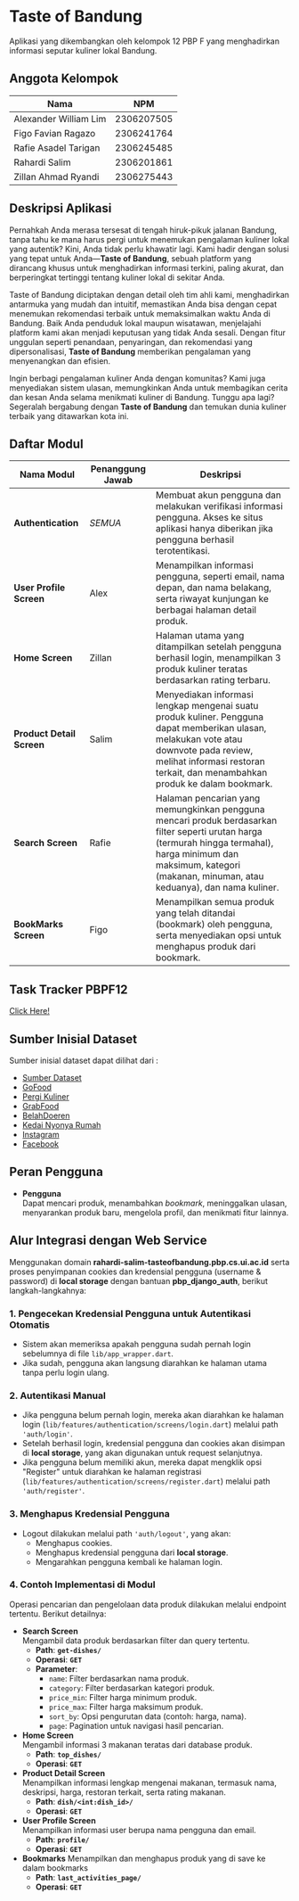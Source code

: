 # Taste of Bandung

Aplikasi yang dikembangkan oleh kelompok 12 PBP F yang menghadirkan informasi seputar kuliner lokal Bandung.

## Anggota Kelompok

| Nama                   | NPM        | 
|------------------------|------------|
| Alexander William Lim  | 2306207505 |
| Figo Favian Ragazo     | 2306241764 |
| Rafie Asadel Tarigan   | 2306245485 |
| Rahardi Salim          | 2306201861 |
| Zillan Ahmad Ryandi    | 2306275443 |  

## Deskripsi Aplikasi

Pernahkah Anda merasa tersesat di tengah hiruk-pikuk jalanan Bandung, tanpa tahu ke mana harus pergi untuk menemukan pengalaman kuliner lokal yang autentik? Kini, Anda tidak perlu khawatir lagi. Kami hadir dengan solusi yang tepat untuk Anda—**Taste of Bandung**, sebuah platform yang dirancang khusus untuk menghadirkan informasi terkini, paling akurat, dan berperingkat tertinggi tentang kuliner lokal di sekitar Anda.

Taste of Bandung diciptakan dengan detail oleh tim ahli kami, menghadirkan antarmuka yang mudah dan intuitif, memastikan Anda bisa dengan cepat menemukan rekomendasi terbaik untuk memaksimalkan waktu Anda di Bandung. Baik Anda penduduk lokal maupun wisatawan, menjelajahi platform kami akan menjadi keputusan yang tidak Anda sesali. Dengan fitur unggulan seperti penandaan, penyaringan, dan rekomendasi yang dipersonalisasi, **Taste of Bandung** memberikan pengalaman yang menyenangkan dan efisien.

Ingin berbagi pengalaman kuliner Anda dengan komunitas? Kami juga menyediakan sistem ulasan, memungkinkan Anda untuk membagikan cerita dan kesan Anda selama menikmati kuliner di Bandung. Tunggu apa lagi? Segeralah bergabung dengan **Taste of Bandung** dan temukan dunia kuliner terbaik yang ditawarkan kota ini.

## Daftar Modul

| Nama Modul                | Penanggung Jawab | Deskripsi                                                                                                                                                 |
|---------------------------|--------------|----------------------------------------------------------------------------------------------------------------------------------------------------------------|                                       
| **Authentication**            | _SEMUA_      | Membuat akun pengguna dan melakukan verifikasi informasi pengguna. Akses ke situs aplikasi hanya diberikan jika pengguna berhasil terotentikasi.|                                   
| **User Profile Screen**     | Alex         |Menampilkan informasi pengguna, seperti email, nama depan, dan nama belakang, serta riwayat kunjungan ke berbagai halaman detail produk.|
| **Home Screen**   | Zillan       | Halaman utama yang ditampilkan setelah pengguna berhasil login, menampilkan 3 produk kuliner teratas berdasarkan rating terbaru.|
| **Product Detail Screen**  | Salim        | Menyediakan informasi lengkap mengenai suatu produk kuliner. Pengguna dapat memberikan ulasan, melakukan vote atau downvote pada review, melihat informasi restoran terkait, dan menambahkan produk ke dalam bookmark.|
| **Search Screen**           | Rafie        | Halaman pencarian yang memungkinkan pengguna mencari produk berdasarkan filter seperti urutan harga (termurah hingga termahal), harga minimum dan maksimum, kategori (makanan, minuman, atau keduanya), dan nama kuliner.|
| **BookMarks Screen**   | Figo         | Menampilkan semua produk yang telah ditandai (bookmark) oleh pengguna, serta menyediakan opsi untuk menghapus produk dari bookmark.|

## Task Tracker PBPF12
[Click Here!](https://docs.google.com/spreadsheets/d/1kPw_GBPV3jyydFvLUwXZOhVeboR62B5t0yiwjGNRQnw/edit?gid=0#gid=0)

## Sumber Inisial Dataset
Sumber inisial dataset dapat dilihat dari :
- [Sumber Dataset](https://docs.google.com/spreadsheets/d/16gu9gPa8Nin2xFiqhyMezOKgs5oYMscOEMwLaojXCeM/edit?usp=sharing)
- [GoFood](https://gofood.co.id/)
- [Pergi Kuliner](https://pergikuliner.com/)
- [GrabFood](https://www.grab.com/id/food/)
- [BelahDoeren](https://belahdoeren.id/)
- [Kedai Nyonya Rumah](https://www.kedainyonyarumah.com/)
- [Instagram](https://www.instagram.com/)
- [Facebook](https://web.facebook.com/)

## Peran Pengguna

- **Pengguna**  
  Dapat mencari produk, menambahkan *bookmark*, meninggalkan ulasan, menyarankan produk baru, mengelola profil, dan menikmati fitur lainnya.

## Alur Integrasi dengan Web Service

Menggunakan domain **rahardi-salim-tasteofbandung.pbp.cs.ui.ac.id** serta proses penyimpanan cookies dan kredensial pengguna (username & password) di **local storage** dengan bantuan **pbp_django_auth**, berikut langkah-langkahnya:

### 1. Pengecekan Kredensial Pengguna untuk Autentikasi Otomatis
- Sistem akan memeriksa apakah pengguna sudah pernah login sebelumnya di file `lib/app_wrapper.dart`.  
- Jika sudah, pengguna akan langsung diarahkan ke halaman utama tanpa perlu login ulang.

### 2. Autentikasi Manual
- Jika pengguna belum pernah login, mereka akan diarahkan ke halaman login (`lib/features/authentication/screens/login.dart`) melalui path `'auth/login'`.
- Setelah berhasil login, kredensial pengguna dan cookies akan disimpan di **local storage**, yang akan digunakan untuk request selanjutnya.
- Jika pengguna belum memiliki akun, mereka dapat mengklik opsi "Register" untuk diarahkan ke halaman registrasi (`lib/features/authentication/screens/register.dart`) melalui path `'auth/register'`.

### 3. Menghapus Kredensial Pengguna
- Logout dilakukan melalui path `'auth/logout'`, yang akan:
  - Menghapus cookies.
  - Menghapus kredensial pengguna dari **local storage**.
  - Mengarahkan pengguna kembali ke halaman login.

### 4. Contoh Implementasi di Modul
Operasi pencarian dan pengelolaan data produk dilakukan melalui endpoint tertentu. Berikut detailnya:
- **Search Screen**  
  Mengambil data produk berdasarkan filter dan query tertentu.  
  - **Path**: **`get-dishes/`**  
  - **Operasi**: **`GET`**  
  - **Parameter**:  
    - `name`: Filter berdasarkan nama produk.  
    - `category`: Filter berdasarkan kategori produk.  
    - `price_min`: Filter harga minimum produk.  
    - `price_max`: Filter harga maksimum produk.  
    - `sort_by`: Opsi pengurutan data (contoh: harga, nama).  
    - `page`: Pagination untuk navigasi hasil pencarian.  
- **Home Screen**  
  Mengambil informasi 3 makanan teratas dari database produk.  
  - **Path**: **`top_dishes/`**  
  - **Operasi**: **`GET`**  
- **Product Detail Screen**  
  Menampilkan informasi lengkap mengenai makanan, termasuk nama, deskripsi, harga, restoran terkait, serta rating makanan.
  - **Path**: **`dish/<int:dish_id>/`**  
  - **Operasi**: **`GET`**  
- **User Profile Screen**  
  Menampilkan informasi user berupa nama pengguna dan email.
  - **Path**: **`profile/`**  
  - **Operasi**: **`GET`** 
- **Bookmarks** 
   Menampilkan dan menghapus produk yang di save ke dalam bookmarks
   - **Path**: **`last_activities_page/`**  
   - **Operasi**: **`GET`**
